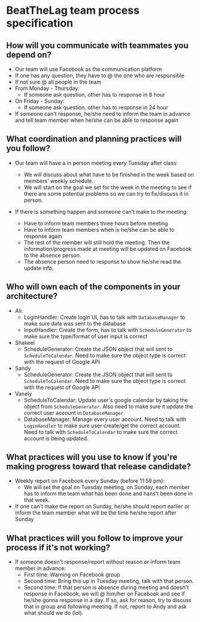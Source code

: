 # BeatTheLag team process specification

## How will you communicate with teammates you depend on?
- Our team will use Facebook as the communication platform
- If one has any question, they have to @ the one who are responsible
- If not sure @ all people in the team
- From Monday - Thursday:
    - If someone ask question, other has to response in 8 hour
- On Friday - Sunday:
    - If someone ask question, other has to response in 24 hour
- If someone can't response, he/she need to inform the team in advance and tell team member when he/she can be able to response again

## What coordination and planning practices will you follow?
- Our team will have a in person meeting every Tuesday after class:
    - We will discuss about what have to be finished in the week based on members' weekly schedule.
    - We will start on the goal we set for the week in the meeting to see if there are some potential problems so we can try to fix/discuss it in person.

- If there is something happen and someone can’t make to the meeting:
    - Have to inform team members three hours before meeting
    - Have to inform team members when is he/she can be able to response again
    - The rest of the member will still hold the meeting. Then the information/progress made at meeting will be updated on Facebook to the absence person.
    - The absence person need to response to show he/she read the update info.  

## Who will own each of the components in your architecture?
- Ali:
    - LoginHandler: Create login UI, has to talk with `DatabaseManager` to make sure data was sent to the database
    - InputHandler: Create the form, has to talk with `ScheduleGenerator` to make sure the type/format of user input is correct  
- Shakeel
    - ScheduleGenerator: Create the JSON object that will sent to `ScheduleToCalendar`. Need to make sure the object type is correct with the request of Google API
- Sandy
    - ScheduleGenerator: Create the JSON object that will sent to `ScheduleToCalendar`. Need to make sure the object type is correct with the request of Google API
- Vanely
    - ScheduleToCalendar: Update user's google calendar by taking the object from `ScheduleGenerator`. Also need to make sure it update the correct user account in `DatabaseManager`
    - DatabaseManager: Manage every user account. Need to talk with `LoginHandler` to make sure user create/get the correct account.
    Need to talk with `ScheduleToCalendar` to make sure the correct account is being updated.

## What practices will you use to know if you're making progress toward that release candidate?
- Weekly report on Facebook every Sunday (before 11:59 pm):
    - We will set the goal on Tuesday meeting, on Sunday, each member has to inform the team what has been done and hans't been done in that week.
- If one can't make the report on Sunday, he/she should report earlier or inform the team member what will be the time he/she report after Sunday

## What practices will you follow to improve your process if it's not working?
- If someone doesn't response/report without reason or inform team member in advance:
    - First time: Warning on Facebook group
    - Second time: Bring this up in Tuesday meeting, talk with that person.
    - Second time: If that person is absence during meeting and doesn't response in Facebook, we will @ him/her on Facebook and see if he/she gonna response in a day. If so, ask for reason, try to discuss that in group and following meeting. If not, report to Andy and ask what should we do (lol).  
